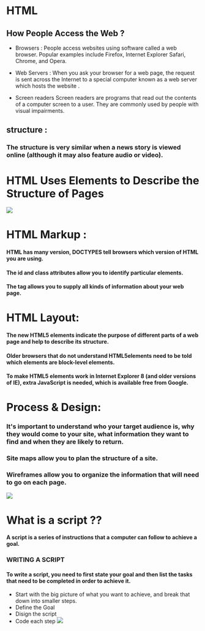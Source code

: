 
# HTML

## How People Access the Web ?
- Browsers : People access websites using software called a web browser. Popular examples include Firefox, Internet Explorer Safari, Chrome, and Opera.

- Web Servers : When you ask your browser for a web page, the request is sent across the Internet to a special computer known as a web server which hosts the website .

- Screen readers Screen readers are programs that read out the contents of a computer screen to a user. They are commonly used by people with visual impairments.


## structure :
### The structure is very similar when a news story is viewed online (although it may also feature audio or video).

# HTML Uses Elements to Describe the Structure of Pages
![](http://qatechhub.com/wp-content/uploads/2016/09/BasicHtmlStructure.png)

# HTML Markup :
#### HTML has many version, DOCTYPES tell browsers which version of HTML you are using.
#### The id and class attributes allow you to identify particular elements.

#### The <meta> tag allows you to supply all kinds of information about your web page.

# HTML Layout: 
#### The new HTML5 elements indicate the purpose of different parts of a web page and help to describe its structure.
#### Older browsers that do not understand HTML5elements need to be told which elements are block-level elements.
#### To make HTML5 elements work in Internet Explorer 8 (and older versions of IE), extra JavaScript is needed, which is available free from Google.

# Process & Design:
 ### It's important to understand who your target audience is, why they would come to your site, what information they want to find and when they are likely to return.
 ###  Site maps allow you to plan the structure of a site.
 ### Wireframes allow you to organize the information that will need to go on each page.
![](https://www.webpixeltechnologies.com/wp-content/uploads/2016/10/web-development-process-explained.jpg)

# What is a script ?? 
#### A script is a series of instructions that a computer can follow to achieve a goal.
### WRITING A SCRIPT 
#### To write a script, you need to first state your goal and then list the tasks that need to be completed in order to achieve it. 
- Start with the big picture of what
you want to achieve, and break
that down into smaller steps. 
- Define the Goal 
- Disign the script 
- Code each step 
![](https://1.bp.blogspot.com/-l9eNZKNf_o0/XWgvUMssDkI/AAAAAAAAArc/1NRXlDYYzX0E-Hzcun5SNO3TLBiqYaLkwCLcBGAs/s640/learn%2BJavascript.jpg)

